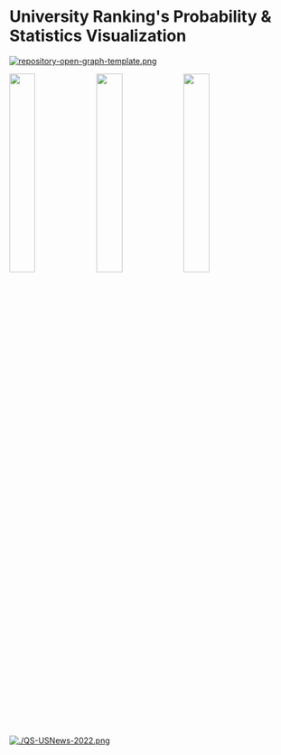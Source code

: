 # University Ranking's Probability & Statistics Visualization

[![repository-open-graph-template.png](https://i.postimg.cc/15R56K8R/repository-open-graph-template.png)](https://postimg.cc/6TSXxnVF)

<img align="left" width="30%" src="https://github.com/SynFUN/UniversityRanking/blob/main/QS_USNews%20Graduation%20Rate/QS_USNews%20Graduation%20Rate.gif" /><img align="left" width="30%" src="https://github.com/SynFUN/UniversityRanking/blob/main/QS%202022-2020/QS%202022-2020.gif" /><img align="left" width="30%" src="https://github.com/SynFUN/UniversityRanking/blob/main/QS_USNews_Expenses/QS_USNews_Expenses.gif" />

[![./QS-USNews-2022.png](https://i.postimg.cc/RZ5FgZBP/QS-USNews-2022.png)](https://postimg.cc/2VGr6m3v)

